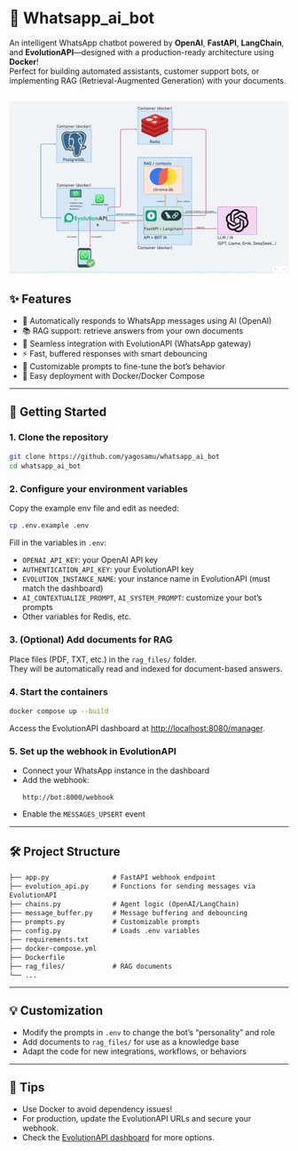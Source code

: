 # 🤖 Whatsapp_ai_bot

An intelligent WhatsApp chatbot powered by **OpenAI**, **FastAPI**, **LangChain**, and **EvolutionAPI**—designed with a production-ready architecture using **Docker**!  
Perfect for building automated assistants, customer support bots, or implementing RAG (Retrieval-Augmented Generation) with your documents.

![Project Screenshot](assets/Whatsapp_bot.png)
---

## ✨ Features

- 🤖 Automatically responds to WhatsApp messages using AI (OpenAI)
- 📚 RAG support: retrieve answers from your own documents
- 🔗 Seamless integration with EvolutionAPI (WhatsApp gateway)
- ⚡ Fast, buffered responses with smart debouncing
- 🧠 Customizable prompts to fine-tune the bot’s behavior
- 🐳 Easy deployment with Docker/Docker Compose

---

## 🚀 Getting Started

### 1. Clone the repository

```bash
git clone https://github.com/yagosamu/whatsapp_ai_bot
cd whatsapp_ai_bot
```

### 2. Configure your environment variables

Copy the example env file and edit as needed:

```bash
cp .env.example .env
```

Fill in the variables in `.env`:

- `OPENAI_API_KEY`: your OpenAI API key
- `AUTHENTICATION_API_KEY`: your EvolutionAPI key
- `EVOLUTION_INSTANCE_NAME`: your instance name in EvolutionAPI (must match the dashboard)
- `AI_CONTEXTUALIZE_PROMPT`, `AI_SYSTEM_PROMPT`: customize your bot’s prompts
- Other variables for Redis, etc.

### 3. (Optional) Add documents for RAG

Place files (PDF, TXT, etc.) in the `rag_files/` folder.  
They will be automatically read and indexed for document-based answers.

### 4. Start the containers

```bash
docker compose up --build
```

Access the EvolutionAPI dashboard at [http://localhost:8080/manager](http://localhost:8080/manager).

### 5. Set up the webhook in EvolutionAPI

- Connect your WhatsApp instance in the dashboard
- Add the webhook:  
  ```
  http://bot:8000/webhook
  ```
- Enable the `MESSAGES_UPSERT` event

---

## 🛠️ Project Structure

```
├── app.py                # FastAPI webhook endpoint
├── evolution_api.py      # Functions for sending messages via EvolutionAPI
├── chains.py             # Agent logic (OpenAI/LangChain)
├── message_buffer.py     # Message buffering and debouncing
├── prompts.py            # Customizable prompts
├── config.py             # Loads .env variables
├── requirements.txt
├── docker-compose.yml
├── Dockerfile
├── rag_files/            # RAG documents
└── ...
```

---

## 💡 Customization

- Modify the prompts in `.env` to change the bot’s “personality” and role
- Add documents to `rag_files/` for use as a knowledge base
- Adapt the code for new integrations, workflows, or behaviors

---

## 🏁 Tips

- Use Docker to avoid dependency issues!
- For production, update the EvolutionAPI URLs and secure your webhook.
- Check the [EvolutionAPI dashboard](https://doc.evolution-api.com/) for more options.
